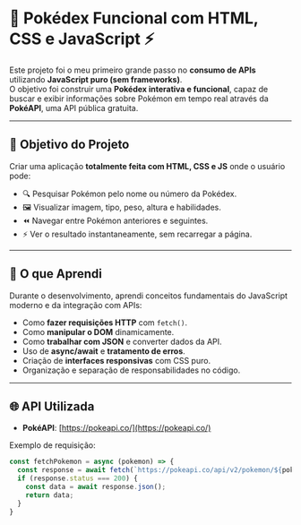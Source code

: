 # 🧩 Pokédex Funcional com HTML, CSS e JavaScript ⚡

Este projeto foi o meu primeiro grande passo no **consumo de APIs** utilizando **JavaScript puro (sem frameworks)**.  
O objetivo foi construir uma **Pokédex interativa e funcional**, capaz de buscar e exibir informações sobre Pokémon em tempo real através da **PokéAPI**, uma API pública gratuita.

---

## 🎯 Objetivo do Projeto

Criar uma aplicação **totalmente feita com HTML, CSS e JS** onde o usuário pode:

- 🔍 Pesquisar Pokémon pelo nome ou número da Pokédex.  
- 🖼️ Visualizar imagem, tipo, peso, altura e habilidades.  
- ⏪ Navegar entre Pokémon anteriores e seguintes.  
- ⚡ Ver o resultado instantaneamente, sem recarregar a página.

---

## 🧠 O que Aprendi

Durante o desenvolvimento, aprendi conceitos fundamentais do JavaScript moderno e da integração com APIs:

- Como **fazer requisições HTTP** com `fetch()`.  
- Como **manipular o DOM** dinamicamente.  
- Como **trabalhar com JSON** e converter dados da API.  
- Uso de **async/await** e **tratamento de erros**.  
- Criação de **interfaces responsivas** com CSS puro.  
- Organização e separação de responsabilidades no código.

---

## 🌐 API Utilizada

- **PokéAPI**: [https://pokeapi.co/](https://pokeapi.co/)

Exemplo de requisição:

```js
const fetchPokemon = async (pokemon) => {
  const response = await fetch(`https://pokeapi.co/api/v2/pokemon/${pokemon.toLowerCase()}`);
  if (response.status === 200) {
    const data = await response.json();
    return data;
  }
}
```
 
